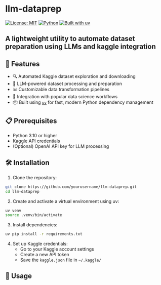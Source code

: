 # llm-dataprep


[![License: MIT](https://img.shields.io/badge/License-MIT-blue.svg)](LICENSE)
[![Python](https://img.shields.io/badge/Python-3.10+-blue.svg)](https://www.python.org/)
[![Built with uv](https://img.shields.io/badge/Built%20with-uv-%23f7df1e)](https://github.com/astral-sh/uv)

A lightweight utility to automate dataset preparation using LLMs and kaggle integration
---

## 🚀 Features
- 🔍 Automated Kaggle dataset exploration and downloading
- 🤖 LLM-powered dataset processing and preparation
- 📊 Customizable data transformation pipelines
- 🔄 Integration with popular data science workflows
- 📦 Built using [`uv`](https://github.com/astral-sh/uv) for fast, modern Python dependency management

## 📋 Prerequisites

- Python 3.10 or higher
- Kaggle API credentials
- (Optional) OpenAI API key for LLM processing

## 🛠️ Installation

1. Clone the repository:
```bash
git clone https://github.com/yourusername/llm-dataprep.git
cd llm-dataprep
```

2. Create and activate a virtual environment using uv:
```bash
uv venv
source .venv/bin/activate
```

3. Install dependencies:
```bash
uv pip install -r requirements.txt
```

4. Set up Kaggle credentials:
   - Go to your Kaggle account settings
   - Create a new API token
   - Save the `kaggle.json` file in `~/.kaggle/`

## 🎯 Usage